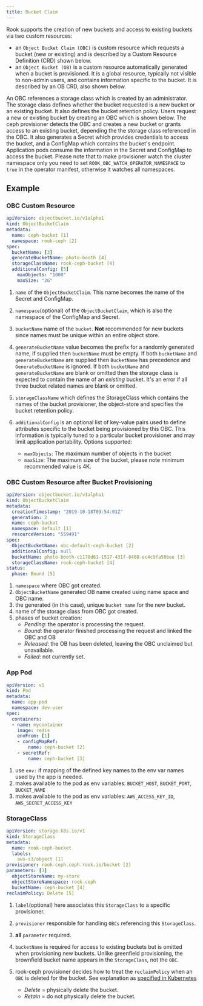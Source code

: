 ```yaml
---
title: Bucket Claim
---
```


Rook supports the creation of new buckets and access to existing buckets via two custom resources:

* an `Object Bucket Claim (OBC)` is custom resource which requests a bucket (new or existing) and is described by a Custom Resource Definition (CRD) shown below.
* an `Object Bucket (OB)` is a custom resource automatically generated when a bucket is provisioned. It is a global resource, typically not visible to non-admin users, and contains information specific to the bucket. It is described by an OB CRD, also shown below.

An OBC references a storage class which is created by an administrator. The storage class defines whether the bucket requested is a new bucket or an existing bucket. It also defines the bucket retention policy.
Users request a new or existing bucket by creating an OBC which is shown below. The ceph provisioner detects the OBC and creates a new bucket or grants access to an existing bucket, depending the the storage class referenced in the OBC. It also generates a Secret which provides credentials to access the bucket, and a ConfigMap which contains the bucket's endpoint. Application pods consume the information in the Secret and ConfigMap to access the bucket. Please note that to make provisioner watch the cluster namespace only you need to set `ROOK_OBC_WATCH_OPERATOR_NAMESPACE` to `true` in the operator manifest, otherwise it watches all namespaces.

## Example

### OBC Custom Resource

```yaml
apiVersion: objectbucket.io/v1alpha1
kind: ObjectBucketClaim
metadata:
  name: ceph-bucket [1]
  namespace: rook-ceph [2]
spec:
  bucketName: [3]
  generateBucketName: photo-booth [4]
  storageClassName: rook-ceph-bucket [4]
  additionalConfig: [5]
    maxObjects: "1000"
    maxSize: "2G"
```

1. `name` of the `ObjectBucketClaim`. This name becomes the name of the Secret and ConfigMap.
1. `namespace`(optional) of the `ObjectBucketClaim`, which is also the namespace of the ConfigMap and Secret.
1. `bucketName` name of the `bucket`.
**Not** recommended for new buckets since names must be unique within
an entire object store.
1. `generateBucketName` value becomes the prefix for a randomly generated name, if supplied then `bucketName` must be empty.
If both `bucketName` and `generateBucketName` are supplied then `BucketName` has precedence and `GenerateBucketName` is ignored.
If both `bucketName` and `generateBucketName` are blank or omitted then the storage class is expected to contain the name of an _existing_ bucket. It's an error if all three bucket related names are blank or omitted.
1. `storageClassName` which defines the StorageClass which contains the names of the bucket provisioner, the object-store and specifies the bucket retention policy.
1. `additionalConfig` is an optional list of key-value pairs used to define attributes specific to the bucket being provisioned by this OBC. This information is typically tuned to a particular bucket provisioner and may limit application portability. Options supported:

    * `maxObjects`: The maximum number of objects in the bucket
    * `maxSize`: The maximum size of the bucket, please note minimum recommended value is 4K.

### OBC Custom Resource after Bucket Provisioning

```yaml
apiVersion: objectbucket.io/v1alpha1
kind: ObjectBucketClaim
metadata:
  creationTimestamp: "2019-10-18T09:54:01Z"
  generation: 2
  name: ceph-bucket
  namespace: default [1]
  resourceVersion: "559491"
spec:
  ObjectBucketName: obc-default-ceph-bucket [2]
  additionalConfig: null
  bucketName: photo-booth-c1178d61-1517-431f-8408-ec4c9fa50bee [3]
  storageClassName: rook-ceph-bucket [4]
status:
  phase: Bound [5]
```

1. `namespace` where OBC got created.
1. `ObjectBucketName` generated OB name created using name space and OBC name.
1. the generated (in this case), unique `bucket name` for the new bucket.
1. name of the storage class from OBC got created.
1. phases of bucket creation:
    * _Pending_: the operator is processing the request.
    * _Bound_: the operator finished processing the request and linked the OBC and OB
    * _Released_: the OB has been deleted, leaving the OBC unclaimed but unavailable.
    * _Failed_: not currently set.

### App Pod

```yaml
apiVersion: v1
kind: Pod
metadata:
  name: app-pod
  namespace: dev-user
spec:
  containers:
  - name: mycontainer
    image: redis
    envFrom: [1]
    - configMapRef:
        name: ceph-bucket [2]
    - secretRef:
        name: ceph-bucket [3]
```

1. use `env:` if mapping of the defined key names to the env var names used by the app is needed.
1. makes available to the pod as env variables: `BUCKET_HOST`, `BUCKET_PORT`, `BUCKET_NAME`
1. makes available to the pod as env variables: `AWS_ACCESS_KEY_ID`, `AWS_SECRET_ACCESS_KEY`

### StorageClass

```yaml
apiVersion: storage.k8s.io/v1
kind: StorageClass
metadata:
  name: rook-ceph-bucket
  labels:
    aws-s3/object [1]
provisioner: rook-ceph.ceph.rook.io/bucket [2]
parameters: [3]
  objectStoreName: my-store
  objectStoreNamespace: rook-ceph
  bucketName: ceph-bucket [4]
reclaimPolicy: Delete [5]
```

1. `label`(optional) here associates this `StorageClass` to a specific provisioner.
1. `provisioner` responsible for handling `OBCs` referencing this `StorageClass`.
1. **all** `parameter` required.
1. `bucketName` is required for access to existing buckets but is omitted when provisioning new buckets.
Unlike greenfield provisioning, the brownfield bucket name appears in the `StorageClass`, not the `OBC`.
1. rook-ceph provisioner decides how to treat the `reclaimPolicy` when an `OBC` is deleted for the bucket. See explanation as [specified in Kubernetes](https://kubernetes.io/docs/concepts/storage/persistent-volumes/#retain)

    * _Delete_ = physically delete the bucket.
    * _Retain_ = do not physically delete the bucket.
